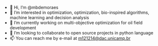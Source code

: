 - 👋 Hi, I’m @mbdemoraes
- 👀 I’m interested in optimization, optimization, bio-inspired algorithms, machine learning and decision analysis
- 🌱 I’m currently working on multi-objective optimization for oil field development
- 💞️ I’m looking to collaborate to open source projects in python language
- 📫 You can reach me by e-mail at m121214@dac.unicamp.br

<!---
mbdemoraes/mbdemoraes is a ✨ special ✨ repository because its `README.md` (this file) appears on your GitHub profile.
You can click the Preview link to take a look at your changes.
--->
